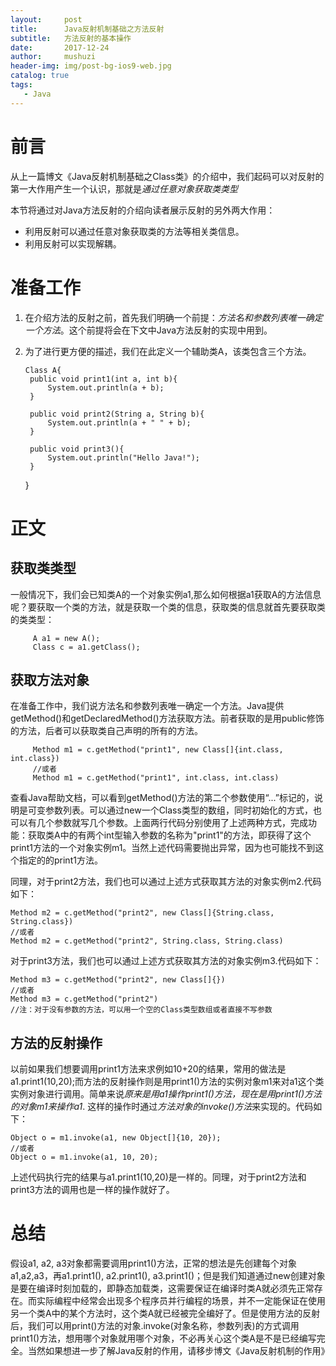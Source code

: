 ```yaml
---
layout:     post
title:      Java反射机制基础之方法反射
subtitle:   方法反射的基本操作
date:       2017-12-24
author:     mushuzi
header-img: img/post-bg-ios9-web.jpg
catalog: true
tags:
   - Java
--- 
```


# 前言
从上一篇博文《Java反射机制基础之Class类》的介绍中，我们起码可以对反射的第一大作用产生一个认识，那就是*通过任意对象获取类类型*

本节将通过对Java方法反射的介绍向读者展示反射的另外两大作用：
* 利用反射可以通过任意对象获取类的方法等相关类信息。
* 利用反射可以实现解耦。

# 准备工作
1. 在介绍方法的反射之前，首先我们明确一个前提：*方法名和参数列表唯一确定一个方法*。这个前提将会在下文中Java方法反射的实现中用到。
2. 为了进行更方便的描述，我们在此定义一个辅助类A，该类包含三个方法。

       Class A{
        public void print1(int a, int b){
            System.out.println(a + b);        
        }
        
        public void print2(String a, String b){
            System.out.println(a + " " + b);
        }
        
        public void print3(){
            System.out.println("Hello Java!");
        }
    }

# 正文
## 获取类类型
一般情况下，我们会已知类A的一个对象实例a1,那么如何根据a1获取A的方法信息呢？要获取一个类的方法，就是获取一个类的信息，获取类的信息就首先要获取类的类类型：

         A a1 = new A();
         Class c = a1.getClass();

## 获取方法对象
在准备工作中，我们说方法名和参数列表唯一确定一个方法。Java提供getMethod()和getDeclaredMethod()方法获取方法。前者获取的是用public修饰的方法，后者可以获取类自己声明的所有的方法。

         Method m1 = c.getMethod("print1", new Class[]{int.class, int.class})
         //或者
         Method m1 = c.getMethod("print1", int.class, int.class)

查看Java帮助文档，可以看到getMethod()方法的第二个参数使用“...”标记的，说明是可变参数列表。可以通过new一个Class类型的数组，同时初始化的方式，也可以有几个参数就写几个参数。上面两行代码分别使用了上述两种方式，完成功能：获取类A中的有两个int型输入参数的名称为"print1"的方法，即获得了这个print1方法的一个对象实例m1。当然上述代码需要抛出异常，因为也可能找不到这个指定的的print1方法。

同理，对于print2方法，我们也可以通过上述方式获取其方法的对象实例m2.代码如下：

    Method m2 = c.getMethod("print2", new Class[]{String.class, String.class})
    //或者
    Method m2 = c.getMethod("print2", String.class, String.class)

对于print3方法，我们也可以通过上述方式获取其方法的对象实例m3.代码如下：

    Method m3 = c.getMethod("print2", new Class[]{})
    //或者
    Method m3 = c.getMethod("print2")
    //注：对于没有参数的方法，可以用一个空的Class类型数组或者直接不写参数

## 方法的反射操作

以前如果我们想要调用print1方法来求例如10+20的结果，常用的做法是a1.print1(10,20);而方法的反射操作则是用print1()方法的实例对象m1来对a1这个类实例对象进行调用。简单来说*原来是用a1操作print1()方法，现在是用print1()方法的对象m1来操作a1*.
这样的操作时通过*方法对象的invoke()方法*来实现的。代码如下：

    Object o = m1.invoke(a1, new Object[]{10, 20});
    //或者
    Object o = m1.invoke(a1, 10, 20);

上述代码执行完的结果与a1.print1(10,20)是一样的。同理，对于print2方法和print3方法的调用也是一样的操作就好了。
    
# 总结
假设a1, a2, a3对象都需要调用print1()方法，正常的想法是先创建每个对象a1,a2,a3，再a1.print1(), a2.print1(), a3.print1()；但是我们知道通过new创建对象是要在编译时刻加载的，即静态加载类，这需要保证在编译时类A就必须先正常存在。而实际编程中经常会出现多个程序员并行编程的场景，并不一定能保证在使用另一个类A中的某个方法时，这个类A就已经被完全编好了。但是使用方法的反射后，我们可以用print()方法的对象.invoke(对象名称，参数列表)的方式调用print1()方法，想用哪个对象就用哪个对象，不必再关心这个类A是不是已经编写完全。当然如果想进一步了解Java反射的作用，请移步博文《Java反射机制的作用》
